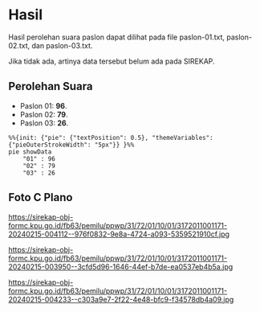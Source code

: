 # Hasil

Hasil perolehan suara paslon dapat dilihat pada file paslon-01.txt, paslon-02.txt, dan paslon-03.txt.

Jika tidak ada, artinya data tersebut belum ada pada SIREKAP.

## Perolehan Suara

 * Paslon 01: **96**.
 * Paslon 02: **79**.
 * Paslon 03: **26**.

```mermaid
%%{init: {"pie": {"textPosition": 0.5}, "themeVariables": {"pieOuterStrokeWidth": "5px"}} }%%
pie showData
    "01" : 96
    "02" : 79
    "03" : 26
```
## Foto C Plano

https://sirekap-obj-formc.kpu.go.id/fb63/pemilu/ppwp/31/72/01/10/01/3172011001171-20240215-004112--976f0832-9e8a-4724-a093-5359521910cf.jpg

https://sirekap-obj-formc.kpu.go.id/fb63/pemilu/ppwp/31/72/01/10/01/3172011001171-20240215-003950--3cfd5d96-1646-44ef-b7de-ea0537eb4b5a.jpg

https://sirekap-obj-formc.kpu.go.id/fb63/pemilu/ppwp/31/72/01/10/01/3172011001171-20240215-004233--c303a9e7-2f22-4e48-bfc9-f34578db4a09.jpg
